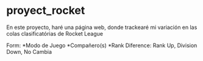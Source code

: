 # proyect_rocket
En este proyecto, haré una página web, donde trackearé mi variación en las colas clasificatórias de Rocket League

Form:
  *Modo de Juego
  *Compañero(s)
  *Rank Diference: Rank Up, Division Down, No Cambia
